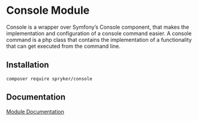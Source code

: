 # Console Module

Console is a wrapper over Symfony’s Console component, that makes the implementation and configuration of a console command easier. A console command is a php class that contains the implementation of a functionality that can get executed from the command line.

## Installation

```
composer require spryker/console
```

## Documentation

[Module Documentation](http://academy.spryker.com/developing_with_spryker/module_guide/infrastructure/console.html)
